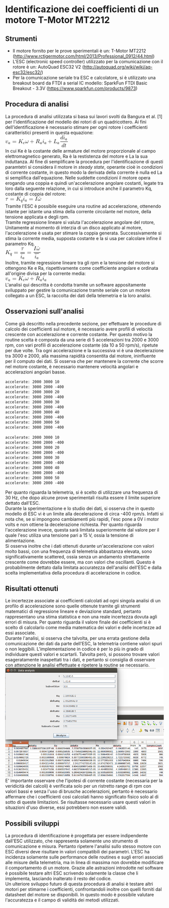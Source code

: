 # Identificazione dei coefficienti di un motore T-Motor MT2212

## Strumenti
- Il motore fornito per le prove sperimentali è un: T-Motor MT2212 (http://www.rctigermotor.com/html/2013/Professional_0912/44.html)
- L'ESC (electronic speed controller) utilizzato per la comunicazione con il rotore è un: AutoQuad ESC32 V2 (http://autoquad.org/wiki/wiki/aq-esc32/esc32/)
- Per la comunicazione seriale tra ESC e calcolatore, si è utilizzato una breakout board da FTDI a serial IC modello: SparkFun FTDI Basic Breakout - 3.3V (https://www.sparkfun.com/products/9873)

## Procedura di analisi
La procedura di analisi utilizzata si basa sui lavori svolti da Bangura et al. [1] per l'identificazione del modello dei rotori di un quadricottero. Ai fini dell'identificazione è necessario stimare per ogni rotore i coefficienti caratteristici presenti in questa equazione:  
![v_a = K_e\omega + R_a i_a + L_a \frac{di_a}{dt}](/assets/eq1.gif)  		
In cui Ke è la costante delle armature del motore proporzionale al campo elettromagnetico generato, Ra è la restistenza del motore e La la sua induttanza. Al fine di semplificare la procedura per l'identificazione di questi paramtetri si considera il motore in *steady state*, operante cioè in condizioni di corrente costante, in questo modo la derivata della corrente è nulla ed La si semplifica dall'equazione. Nelle suddette condizioni il motore opera erogando una coppia e quindi un'accelerazione angolare costanti, legate tra loro dalla seguente relazione, in cui si introduce anche il parametro Kq, costante di coppia del rotore:  		
![\tau = K_q i_a = I \dot{\omega}](/assets/eq2.gif)  		
Tramite l'ESC è possibile eseguire una routine ad accelerazione, ottenendo istante per istante una stima della corrente circolante nel motore, della tensione applicata e degli rpm.  		
Tramite regressione lineare si valuta l'accelerazione angolare del rotore, Unitamente al momento di interzia di un disco applicato al motore, l'accelerazione è usata per stimare la coppia generata. Successivamente si stima la corrente media, supposta costante e la si usa per calcolare infine il parametro Kq.		
![K_q = \frac{\tau}{\overline{i_a}} = \frac{I \dot{\omega}}{\overline{i_a}}](/assets/eq3.gif)  		
Inoltre, tramite regressione lineare tra gli rpm e la tensione del motore si ottengono Ke e Ra, rispettivamente come coefficiente angolare e ordinata all'origine divisa per la corrente media:  		
![v_a = K_e\omega + R_a i_a](/assets/eq4.gif)  		
L'analisi qui descritta è condotta tramite un software appositamente sviluppato per gestire la comunicazione tramite seriale con un motore collegato a un ESC, la raccolta dei dati della telemetria e la loro analisi.

## Osservazioni sull'analisi
Come già descritto nella precedente sezione, per effettuare le procedure di calcolo dei coefficienti sul motore, è necessario avere profili di velocità crescente con accelerazione e corrente costante. Per questo motivo la routine scelta è composta da una serie di 5 accelerazioni tra 2000 e 3000 rpm, con vari profili di accelerazione costante (da 10 a 50 rpm/s), ripetute per due volte. Tra ogni accelerazione e la successiva vi è una decelerazione tra 3000 e 2000, alla massima rapidità consentita dal motore, ininfluente per il computo dei dati. Si osserva che per mantenere la corrente che scorre nel motore costante, è necessario mantenere velocità angolari e accelerazioni angolari basse.
```
accelerate: 2000 3000 10
accelerate: 3000 2000 -400
accelerate: 2000 3000 20
accelerate: 3000 2000 -400
accelerate: 2000 3000 30
accelerate: 3000 2000 -400
accelerate: 2000 3000 40
accelerate: 3000 2000 -400
accelerate: 2000 3000 50
accelerate: 3000 2000 -400

accelerate: 2000 3000 10
accelerate: 3000 2000 -400
accelerate: 2000 3000 20
accelerate: 3000 2000 -400
accelerate: 2000 3000 30
accelerate: 3000 2000 -400
accelerate: 2000 3000 40
accelerate: 3000 2000 -400
accelerate: 2000 3000 50
accelerate: 3000 2000 -400
```
Per quanto riguarda la telemetria, si è scelto di utilizzare una frequenza di 30 Hz, che dopo alcune prove sperimentali risulta essere il limite superiore dettato dall'ESC.   
Durante la sperimentazione e lo studio dei dati, si osserva che in questo modello di ESC vi è un limite alla decelerazione di circa -400 rpm/s. Infatti si nota che, se si impongono cambiamenti più rapidi, l'esc pone a 0V i motor volts e non ottiene la decelerazione richiesta. Per quanto riguarda l'accelerazione invece, questa sarà limitata superiormente dal valore per il quale l'esc utiliza una tensione pari a 15 V, ossia la tensione di alimentazione.  
Si osserva inoltre che i dati ottenuti durante un'accelerazione con valori molto bassi, con una frequenza di telemetria abbastanza elevata, sono significativamente scattered, ossia senza un andamento strettamente crescente come dovrebbe essere, ma con valori che oscillanti. Questo è probabilmente dettato dalla limitata accuratezza dell'analisi dell'ESC e dalla scelta implementativa della procedura di accelerazione in codice. 

## Risultati ottenuti
Le incertezze associate ai coefficienti calcolati ad ogni singola analisi di un profilo di accelerazione sono quelle ottenute tramite gli strumenti matematici di regressione lineare e deviazione standard, pertanto rappresentano una stima statistica e non una reale incertezza dovuta agli errori di misura. Per quanto riguarda il valore finale dei coefficienti si è scelto di calcolarlo come media matematica dei valori e delle incertezze ad essi associate.  
Durante l'analisi, si osserva che talvolta, per una errata gestione della comunicazione dei dati da parte dell'ESC, la telemetria contiene valori spuri o non leggibili. L'implementazione in codice è per lo più in grado di individuare questi valori e scartarli. Talvolta però, si possono trovare valori esageratamente inaspettati tra i dati, e pertanto si consiglia di osservare con attenzione le analisi effettuate e ripetere la routine se necessario.
![RISULTATO DELL'ANALISI](/assets/analysisResults.png)
E' importante osservare che l'ipotesi di corrente costante (necessaria per la veridicità dei calcoli) è verificata solo per un ristretto range di rpm con valori bassi e senza l'uso di brusche accelerazioni, pertanto è necessario affermare che i coefficienti così calcolati hanno significato fisico solo al di sotto di queste limitazioni. Se risultasse necessario usare questi valori in situazioni d'uso diverse, essi potrebbero non essere validi.

## Possibili sviluppi
La procedura di identificazione è progettata per essere indipendente dall'ESC utilizzato, che rappresenta solamente uno strumento di comunicazione e misura. Pertanto ripetere l'analisi sullo stesso motore con ESC diversi deve risultare in valori compatibili dei parametri. L'ESC ha incidenza solamente sulle performance delle routines e sugli errori associati alle misure della telemetria, ma in linea di massima non dovrebbe modificare il comportamento di un motore. Grazie alle astrazioni introdotte nel software è possibile testare altri ESC scrivendo solamente la classe che li implementa, lasciando inalterato il resto del codice.  
Un ulteriore sviluppo futuro di questa procedura di analisi è testare altri motori per stimarne i coefficienti, confrontandoli inoltre con quelli forniti dal datasheet del motore se disponibili. In questo modo è possibile valutare l'accuratezza e il campo di validità dei metodi utilizzati.
